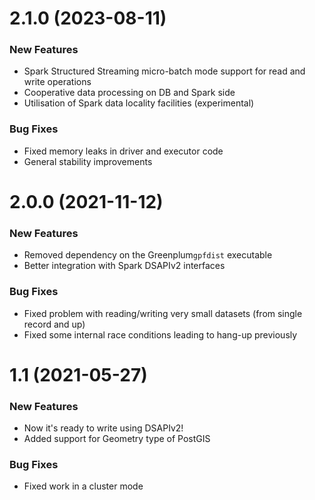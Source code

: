 # 2.1.0 (2023-08-11)
### New Features
* Spark Structured Streaming micro-batch mode support for read and write operations
* Cooperative data processing on DB and Spark side
* Utilisation of Spark data locality facilities (experimental)

### Bug Fixes
* Fixed memory leaks in driver and executor code
* General stability improvements

# 2.0.0 (2021-11-12)

### New Features
* Removed dependency on the Greenplum`gpfdist` executable
* Better integration with Spark DSAPIv2 interfaces

### Bug Fixes
* Fixed problem with reading/writing very small datasets (from single record and up)
* Fixed some internal race conditions leading to hang-up previously

# 1.1 (2021-05-27)

### New Features
* Now it's ready to write using DSAPIv2!
* Added support for Geometry type of PostGIS

### Bug Fixes
* Fixed work in a cluster mode
